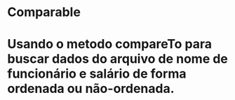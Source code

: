 # Comparable

# Usando o metodo compareTo para buscar dados do arquivo de nome de funcionário e salário de forma ordenada ou não-ordenada.
